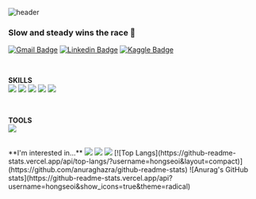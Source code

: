 ![header](https://capsule-render.vercel.app/api?type=soft&color=gradient&text=%20WELCOME!%20%20&height=200&fontSize=70)

### Slow and steady wins the race 👋
[![Gmail Badge](https://img.shields.io/badge/Gmail-D14836?style=flat&logo=Gmail&logoColor=white)](mailto:hongchaenui@gmail.com) 
[![Linkedin Badge](https://img.shields.io/badge/Linkedin-0A66C2?style=flat&logo=Linkedin&logoColor=white)](https://www.linkedin.com/in/wow-how-a612a7258/) 
[![Kaggle Badge](https://img.shields.io/badge/Kaggle-20BEFF?style=flat&logo=20BEFF&logoColor=20BEFF)](https://www.kaggle.com/hongseoi?)

<br>

**SKILLS**
<br>
<img src="https://img.shields.io/badge/Python-3776AB?style=flat-square&logo=Python&logoColor=white"/> 
<img src="https://img.shields.io/badge/MySQL-4479A1?style=flat-square&logo=MySQL&logoColor=white"/> 
<img src="https://img.shields.io/badge/Java-7F52FF?style=flat-square&logo=Java&logoColor=white"/> 
<img src="https://img.shields.io/badge/JavaScript-F7DF1E?style=flat-square&logo=JavaSript&logoColor=white"/> 
<img src="https://img.shields.io/badge/PHP-777BB4?style=flat-square&logo=PHP%2B%2B&logoColor=white"/> 

<br>

**TOOLS**
<br>
<img src="https://img.shields.io/badge/Figma-F24E1E?style=flat-square&logo=Figma&logoColor=white"/> 

<br>

<!--
**Awards**
|수상명|수상일자|주최기관|
|융합캡스톤디자인 우수상|23.12.19.|동국대학교|
||||
--!>

**I'm interested in...**
<img src="https://img.shields.io/badge/Mobile-ab373c?style=flat-square&logo=Python&logoColor=white"/> 
<img src="https://img.shields.io/badge/Mobile Game-ab6c37?style=flat-square&logo=Python&logoColor=white"/> 
<img src="https://img.shields.io/badge/Data Science-aba637?style=flat-square&logo=Python&logoColor=white"/> 

[![Top Langs](https://github-readme-stats.vercel.app/api/top-langs/?username=hongseoi&layout=compact)](https://github.com/anuraghazra/github-readme-stats)  

![Anurag's GitHub stats](https://github-readme-stats.vercel.app/api?username=hongseoi&show_icons=true&theme=radical)


<!-- 
[![Solved.ac
프로필](http://mazassumnida.wtf/api/generate_badge?boj=ghdcosml)](https://solved.ac/ghdcosml)
<img src="https://img.shields.io/badge/Dart-0175C2?style=flat-square&logo=Dart%2B%2B&logoColor=white"/> <img src="https://img.shields.io/badge/Flutter-02569B?style=flat-square&logo=Flutter&logoColor=white"/> 
--!>


